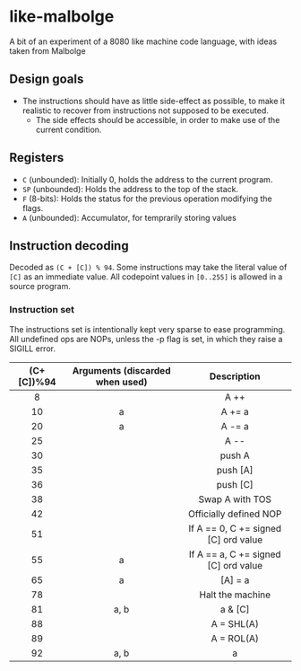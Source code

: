 # like-malbolge
A bit of an experiment of a 8080 like machine code language, with ideas taken from Malbolge
## Design goals
* The instructions should have as little side-effect as possible, to make it realistic to recover from instructions not supposed to be executed.
  * The side effects should be accessible, in order to make use of the current condition.

## Registers
* `C` (unbounded): Initially 0, holds the address to the current program.
* `SP` (unbounded): Holds the address to the top of the stack.
* `F` (8-bits): Holds the status for the previous operation modifying the flags.
* `A` (unbounded): Accumulator, for temprarily storing values

## Instruction decoding
Decoded as `(C + [C]) % 94`. Some instructions may take the literal value of `[C]` as an immediate value. All codepoint values in `[0..255]` is allowed in a source program.

### Instruction set
The instructions set is intentionally kept very sparse to ease programming.
All undefined ops are NOPs, unless the -p flag is set, in which they raise a SIGILL error.

|  (C+[C])%94  | Arguments (discarded when used) | Description |
| :----------: | :-------: | :---------: |
|      8       |           |    A ++     |
|      10      |   a       |    A += a   |
|      20      |   a       |    A -= a   |
|      25      |           |    A --     |
|      30      |           |    push A   |
|      35      |           |   push [A]  |
|      36      |           |   push [C]  |
|      38      |           | Swap A with TOS |
|      42      |           | Officially defined NOP |
|      51      |           | If A == 0, C += signed [C] ord value |
|      55      |   a       | If A == a, C += signed [C] ord value |
|      65      |   a       | [A] = a     |
|      78      |           | Halt the machine |
|      81      |   a, b    |    a & [C]  |
|      88      |           |  A = SHL(A) |
|      89      |           |  A = ROL(A) |
|      92      |   a, b    |    a | [C]  |
